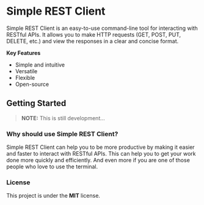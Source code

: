 # Simple REST Client

Simple REST Client is an easy-to-use command-line tool for interacting with RESTful APIs. It allows you to make HTTP requests (GET, POST, PUT, DELETE, etc.) and view the responses in a clear and concise format.

**Key Features**

- Simple and intuitive
- Versatile
- Flexible
- Open-source

## Getting Started

> **NOTE:** This is still development...

### Why should use Simple REST Client?

Simple REST Client can help you to be more productive by making it easier and faster to interact with RESTful APIs. This can help you to get your work done more quickly and efficiently. And even more if you are one of those people who love to use the terminal.

### License

This project is under the **MIT** license.
